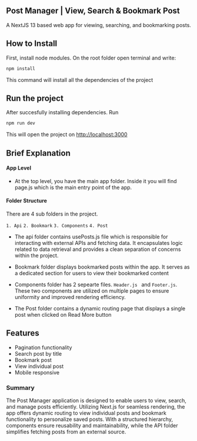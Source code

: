 ## Post Manager | View, Search & Bookmark Post
A NextJS 13 based web app for viewing, searching, and bookmarking posts.

## How to Install
First, install node modules. On the root folder open terminal and write:

```bash
npm install
```
This command will install all the dependencies of the project

## Run the project
After succesfully installing dependencies. Run
```bash
npm run dev
```
This will open the project on [http://localhost:3000](http://localhost:3000)

## Brief Explanation
#### App Level
 - At the top level, you have the main app folder. Inside it you will find page.js which is the main entry point of the app.

#### Folder Structure
There are 4 sub folders in the project.

```1. Api```
```2. Bookmark```
```3. Components```
```4. Post```


- The api folder contains usePosts.js file which is responsible for interacting with external APIs and  fetching data. It encapsulates logic related to data retrieval and provides a clean separation of concerns within the project.

- Bookmark folder displays bookmarked posts within the app. It serves as a dedicated section for users to view their bookmarked content

- Components folder has 2 sepearte files. ```Header.js ``` and ```Footer.js```. These two components are utilized on multiple pages to ensure uniformity and improved rendering efficiency.

 - The Post folder contains a dynamic routing page that displays a single post when clicked on Read More button

## Features

- Pagination functionality
- Search post by title
- Bookmark post
- View individual post
- Mobile responsive



 ### Summary
 The Post Manager application is designed to enable users to view, search, and manage posts efficiently. Utilizing Next.js for seamless rendering, the app offers dynamic routing to view individual posts and bookmark functionality to personalize saved posts. With a structured hierarchy, components ensure reusability and maintainability, while the API folder simplifies fetching posts from an external source. 

